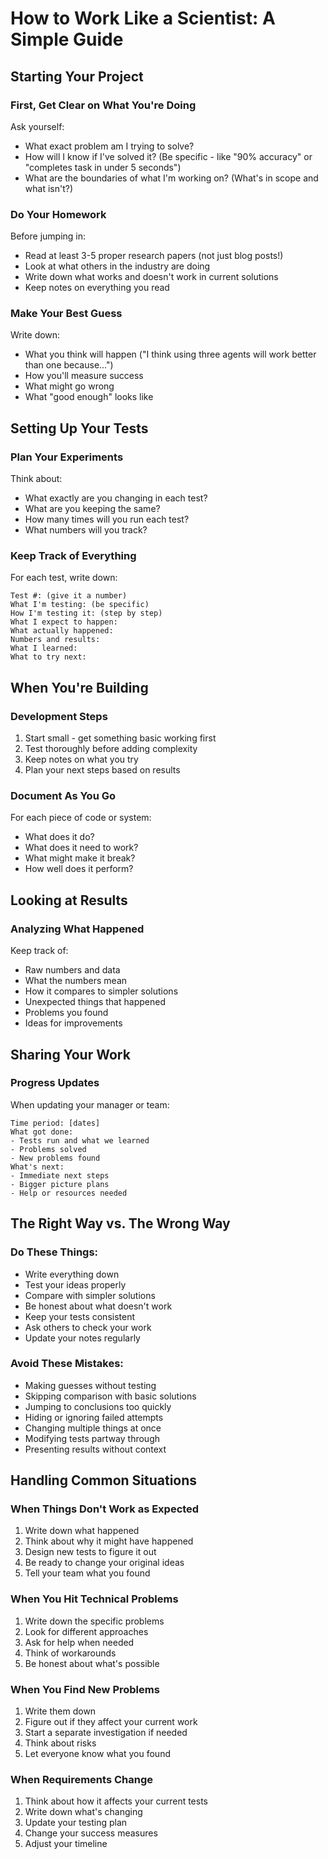 # How to Work Like a Scientist: A Simple Guide

## Starting Your Project

### First, Get Clear on What You're Doing
Ask yourself:
- What exact problem am I trying to solve?
- How will I know if I've solved it? (Be specific - like "90% accuracy" or "completes task in under 5 seconds")
- What are the boundaries of what I'm working on? (What's in scope and what isn't?)

### Do Your Homework
Before jumping in:
- Read at least 3-5 proper research papers (not just blog posts!)
- Look at what others in the industry are doing
- Write down what works and doesn't work in current solutions
- Keep notes on everything you read

### Make Your Best Guess
Write down:
- What you think will happen ("I think using three agents will work better than one because...")
- How you'll measure success
- What might go wrong
- What "good enough" looks like

## Setting Up Your Tests

### Plan Your Experiments
Think about:
- What exactly are you changing in each test?
- What are you keeping the same?
- How many times will you run each test?
- What numbers will you track?

### Keep Track of Everything
For each test, write down:
```
Test #: (give it a number)
What I'm testing: (be specific)
How I'm testing it: (step by step)
What I expect to happen:
What actually happened:
Numbers and results:
What I learned:
What to try next:
```

## When You're Building

### Development Steps
1. Start small - get something basic working first
2. Test thoroughly before adding complexity
3. Keep notes on what you try
4. Plan your next steps based on results

### Document As You Go
For each piece of code or system:
- What does it do?
- What does it need to work?
- What might make it break?
- How well does it perform?

## Looking at Results

### Analyzing What Happened
Keep track of:
- Raw numbers and data
- What the numbers mean
- How it compares to simpler solutions
- Unexpected things that happened
- Problems you found
- Ideas for improvements

## Sharing Your Work

### Progress Updates
When updating your manager or team:
```
Time period: [dates]
What got done:
- Tests run and what we learned
- Problems solved
- New problems found
What's next:
- Immediate next steps
- Bigger picture plans
- Help or resources needed
```

## The Right Way vs. The Wrong Way

### Do These Things:
- Write everything down
- Test your ideas properly
- Compare with simpler solutions
- Be honest about what doesn't work
- Keep your tests consistent
- Ask others to check your work
- Update your notes regularly

### Avoid These Mistakes:
- Making guesses without testing
- Skipping comparison with basic solutions
- Jumping to conclusions too quickly
- Hiding or ignoring failed attempts
- Changing multiple things at once
- Modifying tests partway through
- Presenting results without context

## Handling Common Situations

### When Things Don't Work as Expected
1. Write down what happened
2. Think about why it might have happened
3. Design new tests to figure it out
4. Be ready to change your original ideas
5. Tell your team what you found

### When You Hit Technical Problems
1. Write down the specific problems
2. Look for different approaches
3. Ask for help when needed
4. Think of workarounds
5. Be honest about what's possible

### When You Find New Problems
1. Write them down
2. Figure out if they affect your current work
3. Start a separate investigation if needed
4. Think about risks
5. Let everyone know what you found

### When Requirements Change
1. Think about how it affects your current tests
2. Write down what's changing
3. Update your testing plan
4. Change your success measures
5. Adjust your timeline